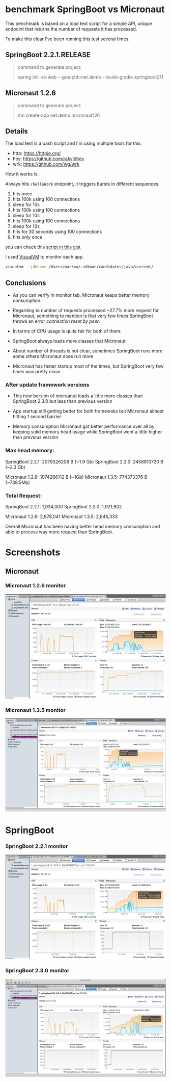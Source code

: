 # benchmark SpringBoot vs Micronaut

This benchmark is based on a load test script for a simple API,
unique endpoint that returns the number of requests it has processed.

To make this clear I've been running this test several times.

## SpringBoot 2.2.1.RELEASE

> command to generate project:
>
> spring init -d=web --groupId=net.demo --build=gradle springboot211

## Micronaut 1.2.6

> command to generate project:
>
> mn create-app net.demo.micronaut126

## Details

The load test is a bash script and I'm using multiple tools for this:

 - http: https://httpie.org/
 - hey: https://github.com/rakyll/hey
 - wrk: https://github.com/wg/wrk

How it works is:

Always hits `/helloWork` endpoint, it triggers bursts in different sequences

 1. hits once
 2. hits 100k using 100 connections
 3. sleep for 10s
 4. hits 100k using 100 connections
 5. sleep for 10s
 6. hits 100k using 100 connections
 7. sleep for 10s
 8. hits for 30 seconds using 100 connections
 9. hits only once

you can check this [script in this gist][load_test]

I used [VisualVM][] to monitor each app.

```bash
visualvm --jdkhome /Users/markox/.sdkman/candidates/java/current/
```

## Conclusions

- As you can verify in monitor tab, Micronaut keeps better memory consumption.

- Regarding to number of requests processed ~27.7% more request for Micronaut, something to mention is that very few times SpringBoot throws an error *connection reset by peer*.

- In terms of CPU usage is quite fair for both of them.

- SpringBoot always loads more classes that Micronaut

- About number of threads is not clear, sometimes SpringBoot runs more some others Micronaut does run more

- Micronaut has faster startup most of the times, but SpringBoot very few times was pretty close.

### After update framework versions

- This new bersion of microanut loads a little more classes than SpringBoot 2.3.0 but less than previous version 

- App startup still getting better for both framewoks but Micronaut almost hitting 1 second barrier

- Memory consumption Micronaut got better performance over all by keeping solid memory head usage while SpringBoot went a little higher than previous version

### Max head memory:

SpringBoot 2.2.1: 2079326208 B (~1.9 Gb)
SpringBoot 2.3.0: 2458910720 B (~2.3 Gb)

Micronaut 1.2.6:  1074266112 B (~1Gb)
Micronaut 1.3.5:  774373376 B (~738.5Mb)

### Total Request:

SpringBoot 2.2.1: 1,934,000
SpringBoot 2.3.0: 1,921,902

Micronaut 1.2.6:  2,678,041
Micronaut 1.3.5:  2,846,333

Overall Micronaut has been having better head memory consumption and able to process way more request than SpringBoot.

# Screenshots 

## Micronaut

### Micronaut 1.2.6 monitor
![Micronaut](screenshots/micronaut126.png)

### Micronaut 1.3.5 monitor
![Micronaut](screenshots/micronaut135.png)


# SpringBoot

### SpringBoot 2.2.1 monitor
![SpringBoot](screenshots/springboot211.png)

### SpringBoot 2.3.0 monitor
![SpringBoot](screenshots/springboot230.png)

[load_test]: https://gist.github.com/Markitox/9c178e12de45df114142cd568dde3876
[VisualVM]: https://visualvm.github.io/
